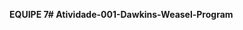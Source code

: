 **EQUIPE 7# Atividade-001-Dawkins-Weasel-Program**

<div id= "nomes">
       <a = "Sandra Isabela Melo Valcacer">
       <a = "Selthon Noronha de Moura">
       <a = "Victor Emanuel Barros de Lima">
       <a = "Victor Willian Pontes Rabelo">
       <a = "Victor Hugo Trovão de Moraes">
<div>


        
